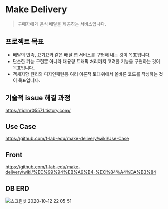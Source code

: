 # Make Delivery
>구매자에게 음식 배달을 제공하는 서비스입니다.

## 프로젝트 목표
* 배달의 민족, 요기요와 같은 배달 앱 서비스를 구현해 내는 것이 목표입니다.
* 단순한 기능 구현뿐 아니라 대용량 트래픽 처리까지 고려한 기능을 구현하는 것이 목표입니다.
* 객체지향 원리와 디자인패턴등 여러 이론적 토대위에서 올바른 코드를 작성하는 것이 목표입니다.

## 기술적 issue 해결 과정
https://tjdrnr05571.tistory.com/

## Use Case
https://github.com/f-lab-edu/make-delivery/wiki/Use-Case

## Front
https://github.com/f-lab-edu/make-delivery/wiki/%ED%99%94%EB%A9%B4-%EC%84%A4%EA%B3%84


## DB ERD
![스크린샷 2020-10-12 22 05 51](https://user-images.githubusercontent.com/34911552/95750006-74ae1600-0cd7-11eb-8e10-2f16de2bbec4.png)
